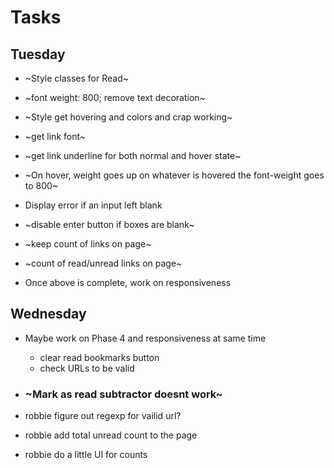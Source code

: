 # Tasks

## Tuesday
* ~Style classes for Read~
 * ~font weight: 800; remove text decoration~
* ~Style get hovering and colors and crap working~ 
 * ~get link font~ 
 * ~get link underline for both normal and hover state~
 *  ~On hover, weight goes up on whatever is hovered the font-weight goes to 800~
 


* Display error if an input left blank

* ~disable enter button if boxes are blank~

* ~keep count of links on page~

* ~count of read/unread links on page~

* Once above is complete, work on responsiveness

## Wednesday
* Maybe work on Phase 4 and responsiveness at same time
  * clear read bookmarks button
  * check URLs to be valid
* ### ~Mark as read subtractor doesnt work~

* robbie figure out regexp for vailid url?
* robbie add total unread count to the page
* robbie do a little UI for counts
